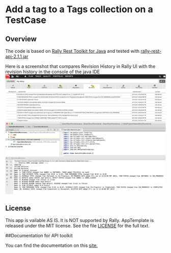 Add a tag to a Tags collection on a TestCase
=========================

## Overview
The code is based on [Rally Rest Toolkit for Java](https://github.com/RallyTools/RallyRestToolkitForJava)
and tested with [rally-rest-api-2.1.1.jar](https://github.com/RallyTools/RallyRestToolkitForJava/releases/download/v2.1.1/rally-rest-api-2.1.1.jar)

Here is a screenshot that compares Revision History in Rally UI with the revision history in the console of the java IDE
![](pic0.png)


## License
This app is vailable AS IS. It is NOT supported by Rally.
AppTemplate is released under the MIT license.  See the file [LICENSE](./LICENSE) for the full text.

##Documentation for API toolkit

You can find the documentation on this [site.](https://github.com/RallyTools/RallyRestToolkitForJava/wiki/User-Guide)
